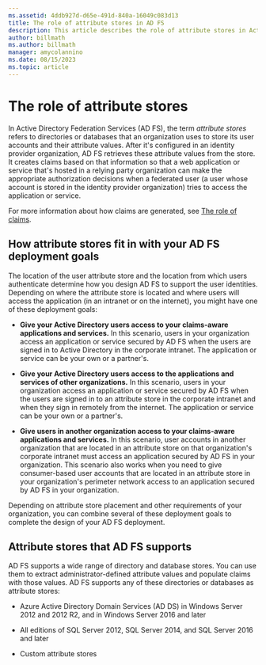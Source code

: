 ```yaml
---
ms.assetid: 4ddb927d-d65e-491d-840a-16049c083d13
title: The role of attribute stores in AD FS
description: This article describes the role of attribute stores in Active Directory Federation Services (AD FS).
author: billmath
ms.author: billmath
manager: amycolannino
ms.date: 08/15/2023
ms.topic: article
---
```



# The role of attribute stores
In Active Directory Federation Services (AD FS), the term *attribute stores* refers to directories or databases that an organization uses to store its user accounts and their attribute values. After it's configured in an identity provider organization, AD FS retrieves these attribute values from the store. It creates claims based on that information so that a web application or service that's hosted in a relying party organization can make the appropriate authorization decisions when a federated user (a user whose account is stored in the identity provider organization) tries to access the application or service.

For more information about how claims are generated, see [The role of claims](The-Role-of-Claims.md).

## How attribute stores fit in with your AD FS deployment goals
The location of the user attribute store and the location from which users authenticate determine how you design AD FS to support the user identities. Depending on where the attribute store is located and where users will access the application (in an intranet or on the internet), you might have one of these deployment goals:

- **Give your Active Directory users access to your claims-aware applications and services.** In this scenario, users in your organization access an application or service secured by AD FS when the users are signed in to Active Directory in the corporate intranet. The application or service can be your own or a partner's.

- **Give your Active Directory users access to the applications and services of other organizations.** In this scenario, users in your organization access an application or service secured by AD FS when the users are signed in to an attribute store in the corporate intranet and when they sign in remotely from the internet. The application or service can be your own or a partner's.

- **Give users in another organization access to your claims-aware applications and services.** In this scenario, user accounts in another organization that are located in an attribute store on that organization's corporate intranet must access an application secured by AD FS in your organization. This scenario also works when you need to give consumer-based user accounts that are located in an attribute store in your organization's perimeter network access to an application secured by AD FS in your organization.

Depending on attribute store placement and other requirements of your organization, you can combine several of these deployment goals to complete the design of your AD FS deployment.

## Attribute stores that AD FS supports
AD FS supports a wide range of directory and database stores. You can use them to extract administrator-defined attribute values and populate claims with those values. AD FS supports any of these directories or databases as attribute stores:

- Azure Active Directory Domain Services (AD DS) in Windows Server 2012 and 2012 R2, and in Windows Server 2016 and later

- All editions of SQL Server 2012, SQL Server 2014, and SQL Server 2016 and later

- Custom attribute stores
